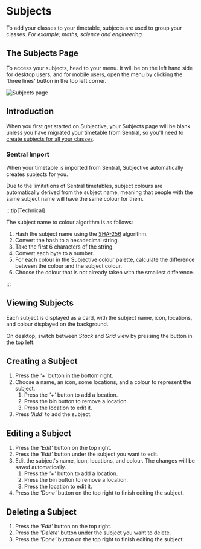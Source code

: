 # Subjects

To add your classes to your timetable, subjects are used to group your classes.
*For example; maths, science and engineering.*

## The Subjects Page
To access your subjects, head to your menu. It will be on the left hand side for desktop users, and for mobile users, open the menu by clicking the 'three lines' button in the top left corner.

![Subjects page](/img/subjects-page.png)

## Introduction
When you first get started on Subjective, your Subjects page will be blank unless you have migrated your timetable from Sentral, so you'll need to [create subjects for all your classes](#adding-a-subject).

### Sentral Import
When your timetable is imported from Sentral, Subjective automatically creates subjects for you.

Due to the limitations of Sentral timetables, subject colours are automatically derived from the subject name, meaning that people with the same subject name will have the same colour for them.

:::tip[Technical]

The subject name to colour algorithm is as follows:

1. Hash the subject name using the [SHA-256](https://en.wikipedia.org/wiki/SHA-2) algorithm.
2. Convert the hash to a hexadecimal string.
3. Take the first 6 characters of the string.
4. Convert each byte to a number.
5. For each colour in the Subjective colour palette, calculate the difference between the colour and the subject colour.
6. Choose the colour that is not already taken with the smallest difference.

:::

## Viewing Subjects

Each subject is displayed as a card, with the subject name, icon, locations, and colour displayed on the background.

On desktop, switch between *Stack* and *Grid* view by pressing the button in the top left.

## Creating a Subject

1. Press the *'+'* button in the bottom right.
2. Choose a name, an icon, some locations, and a colour to represent the subject.
    1. Press the *'+'* button to add a location.
    2. Press the bin button to remove a location.
    3. Press the location to edit it.
3. Press *'Add'* to add the subject.

## Editing a Subject

1. Press the *'Edit'* button on the top right.
2. Press the *'Edit'* button under the subject you want to edit.
3. Edit the subject's name, icon, locations, and colour. The changes will be saved automatically.
    1. Press the *'+'* button to add a location.
    2. Press the bin button to remove a location.
    3. Press the location to edit it.
4. Press the *'Done'* button on the top right to finish editing the subject.

## Deleting a Subject

1. Press the *'Edit'* button on the top right.
2. Press the *'Delete'* button under the subject you want to delete.
3. Press the *'Done'* button on the top right to finish editing the subject.
